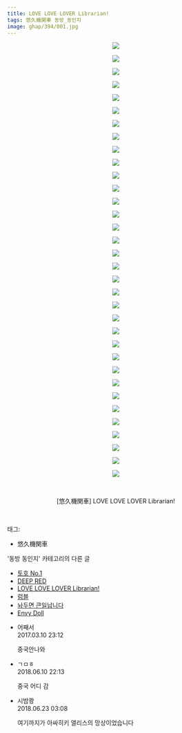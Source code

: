 ```yaml
---
title: LOVE LOVE LOVER Librarian!
tags: 悠久機関車 동방_동인지
image: ghap/394/001.jpg
---
```

<div class="article">
<p style="text-align: center; clear: none; float: none;"><img src="{{ site.nasurl }}/ghap/394/001.jpg"/></p>
<p style="text-align: center; clear: none; float: none;"><img src="{{ site.nasurl }}/ghap/394/002.jpg"/></p>
<p style="text-align: center; clear: none; float: none;"><img src="{{ site.nasurl }}/ghap/394/003.png"/></p>
<p style="text-align: center; clear: none; float: none;"><img src="{{ site.nasurl }}/ghap/394/004.png"/></p>
<p style="text-align: center; clear: none; float: none;"><img src="{{ site.nasurl }}/ghap/394/005.png"/></p>
<p style="text-align: center; clear: none; float: none;"><img src="{{ site.nasurl }}/ghap/394/006.png"/></p>
<p style="text-align: center; clear: none; float: none;"><img src="{{ site.nasurl }}/ghap/394/007.png"/></p>
<p style="text-align: center; clear: none; float: none;"><img src="{{ site.nasurl }}/ghap/394/008.png"/></p>
<p style="text-align: center; clear: none; float: none;"><img src="{{ site.nasurl }}/ghap/394/009.png"/></p>
<p style="text-align: center; clear: none; float: none;"><img src="{{ site.nasurl }}/ghap/394/010.png"/></p>
<p style="text-align: center; clear: none; float: none;"><img src="{{ site.nasurl }}/ghap/394/011.png"/></p>
<p style="text-align: center; clear: none; float: none;"><img src="{{ site.nasurl }}/ghap/394/012.png"/></p>
<p style="text-align: center; clear: none; float: none;"><img src="{{ site.nasurl }}/ghap/394/013.png"/></p>
<p style="text-align: center; clear: none; float: none;"><img src="{{ site.nasurl }}/ghap/394/014.png"/></p>
<p style="text-align: center; clear: none; float: none;"><img src="{{ site.nasurl }}/ghap/394/015.png"/></p>
<p style="text-align: center; clear: none; float: none;"><img src="{{ site.nasurl }}/ghap/394/016.png"/></p>
<p style="text-align: center; clear: none; float: none;"><img src="{{ site.nasurl }}/ghap/394/017.png"/></p>
<p style="text-align: center; clear: none; float: none;"><img src="{{ site.nasurl }}/ghap/394/018.png"/></p>
<p style="text-align: center; clear: none; float: none;"><img src="{{ site.nasurl }}/ghap/394/019.png"/></p>
<p style="text-align: center; clear: none; float: none;"><img src="{{ site.nasurl }}/ghap/394/020.png"/></p>
<p style="text-align: center; clear: none; float: none;"><img src="{{ site.nasurl }}/ghap/394/021.png"/></p>
<p style="text-align: center; clear: none; float: none;"><img src="{{ site.nasurl }}/ghap/394/022.png"/></p>
<p style="text-align: center; clear: none; float: none;"><img src="{{ site.nasurl }}/ghap/394/023.png"/></p>
<p style="text-align: center; clear: none; float: none;"><img src="{{ site.nasurl }}/ghap/394/024.png"/></p>
<p style="text-align: center; clear: none; float: none;"><img src="{{ site.nasurl }}/ghap/394/025.png"/></p>
<p style="text-align: center; clear: none; float: none;"><img src="{{ site.nasurl }}/ghap/394/026.png"/></p>
<p style="text-align: center; clear: none; float: none;"><img src="{{ site.nasurl }}/ghap/394/027.png"/></p>
<p style="text-align: center; clear: none; float: none;"><img src="{{ site.nasurl }}/ghap/394/028.png"/></p>
<p style="text-align: center; clear: none; float: none;"><img src="{{ site.nasurl }}/ghap/394/029.png"/></p>
<p style="text-align: center; clear: none; float: none;"><img src="{{ site.nasurl }}/ghap/394/030.png"/></p>
<p style="text-align: center; clear: none; float: none;"><img src="{{ site.nasurl }}/ghap/394/031.png"/></p>
<p style="text-align: center; clear: none; float: none;"><img src="{{ site.nasurl }}/ghap/394/032.png"/></p>
<p style="text-align: center; clear: none; float: none;"><img src="{{ site.nasurl }}/ghap/394/033.png"/></p>
<p style="text-align: center; clear: none; float: none;"><img src="{{ site.nasurl }}/ghap/394/034.png"/></p>
<p style="text-align: center; clear: none; float: none;"><br/></p>
<p style="text-align: center; clear: none; float: none;">[悠久機関車] LOVE LOVE LOVER Librarian!</p>
<p><br/></p>
</div><div class="tagTrail">
<p>태그: </p>
<ul>
<li>悠久機関車</li>
</ul>
</div><div class="another">
<p>'동방 동인지' 카테고리의 다른 글</p>
<ul>
<li><a href="/2016-06-21-ghap_396">토호 No.1</a></li>
<li><a href="/2016-06-21-ghap_395">DEEP RED</a></li>
<li><a href="/2016-06-21-ghap_394">LOVE LOVE LOVER Librarian!</a></li>
<li><a href="/2016-06-21-ghap_393">럼블</a></li>
<li><a href="/2016-06-21-ghap_392">놔두면 큰일납니다</a></li>
<li><a href="/2016-06-21-ghap_391">Envy Doll</a></li>
</ul>
</div><div class="cb_module cb_fluid">
<div class="cb_wrt cb_profile">
<div class="comment">
<ul>
<li class="cb_thumb_off" id="comment14936225">
<div class="cb_comment_area">
<div class="cb_info_area">
<div class="cb_section">
<span class="cb_nick_name">어째서</span>
</div>
<div class="cb_section">
<span class="cb_date">2017.03.10 23:12 </span>
</div>
</div>
<div class="cb_dsc_comment">
<p class="cb_dsc">
											중국안나와
										</p>
</div>
</div></li>
<li class="cb_thumb_off" id="comment15268962">
<div class="cb_comment_area">
<div class="cb_info_area">
<div class="cb_section">
<span class="cb_nick_name">ㄱㅁㅎ</span>
</div>
<div class="cb_section">
<span class="cb_date">2018.06.10 22:13 </span>
</div>
</div>
<div class="cb_dsc_comment">
<p class="cb_dsc">
											중국 어디 감
										</p>
</div>
</div></li>
<li class="cb_thumb_off" id="comment15275541">
<div class="cb_comment_area">
<div class="cb_info_area">
<div class="cb_section">
<span class="cb_nick_name">시밤쾅</span>
</div>
<div class="cb_section">
<span class="cb_date">2018.06.23 03:08 </span>
</div>
</div>
<div class="cb_dsc_comment">
<p class="cb_dsc">
											여기까지가 아싸히키 앨리스의 망상이었습니다
										</p>
</div>
</div></li>
</ul>
</div>
</div><!-- commentList close -->
</div>